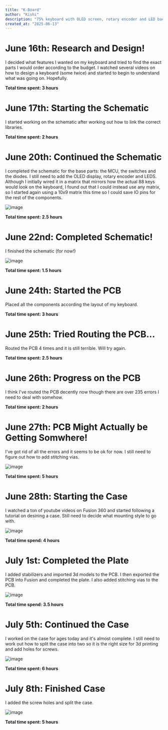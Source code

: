 ```yaml
---
title: "K-Board"
author: "Kishi"
description: "75% keyboard with OLED screen, rotary encoder and LED backlight"
created_at: "2025-06-13"
---
```


# June 16th: Research and Design!
I decided what features I wanted on my keyboard and tried to find the exact parts I would order according to the budget. I watched several videos on how to design a keyboard (some twice) and started to begin to understand what was going on. Hopefully.

**Total time spent: 3 hours**

# June 17th: Starting the Schematic
I started working on the schematic after working out how to link the correct libraries.

**Total time spent: 2 hours**

# June 20th: Continued the Schematic
I completed the schematic for the base parts: the MCU, the switches and the diodes. I still need to add the OLED display, rotary encoder and LEDS. Although I initially wired it in a matrix that mirrors how the actual 88 keys would look on the keyboard, I found out that I could instead use any matrix, so I started again using a 10x9 matrix this time so I could save IO pins for the rest of the components. 

![image](https://github.com/user-attachments/assets/979ae3a5-49a7-473f-ab2c-b8a24681c032)

**Total time spent: 2.5 hours**

# June 22nd: Completed Schematic!
I finished the schematic (for now!)

![image](https://github.com/user-attachments/assets/f0798686-4fe5-4447-8326-96139cb0b867)

**Total time spent: 1.5 hours**

# June 24th: Started the PCB
Placed all the components according the layout of my keyboard.

**Total time spent: 3 hours**

# June 25th: Tried Routing the PCB...
Routed the PCB 4 times and it is still terrible. Will try again.

**Total time spent: 2.5 hours**

# June 26th: Progress on the PCB
I think I've routed the PCB decently now though there are over 235 errors I need to deal with somehow.

**Total time spent: 2 hours**

# June 27th: PCB Might Actually be Getting Somwhere!
I've got rid of all the errors and it seems to be ok for now. I still need to figure out how to add stitching vias.

![image](https://github.com/user-attachments/assets/f3088e06-bd45-4857-a223-2714901143b8)

**Total time spent: 5 hours**

# June 28th: Starting the Case
I watched a ton of youtube videos on Fusion 360 and started following a tutorial on desining a case. Still need to decide what mounting style to go with.

![image](https://github.com/user-attachments/assets/0cb80e3f-f623-48cd-afde-8531f51a3c00)

**Total time spend: 4 hours**


# July 1st: Completed the Plate
I added stabilizers and imported 3d models to the PCB. I then exported the PCB into Fusion and completed the plate. I also added stitching vias to the PCB.

![image](https://github.com/user-attachments/assets/5afcfb5c-7208-421c-90b4-7acc53a6bbf7)

**Total time spend: 3.5 hours**

# July 5th: Continued the Case
I worked on the case for ages today and it's almost complete. I still need to work out how to split the case into two so it is the right size for 3d printing and add holes for screws. 

![image](https://github.com/user-attachments/assets/1b0ee6d3-0821-47d1-be91-ed6074c3a0ba)

**Total time spent: 6 hours**

# July 8th: Finished Case
I added the screw holes and split the case.

![image](https://github.com/user-attachments/assets/fe6d4b5f-38ff-42ca-a14f-dac5ff6bad34)

**Total time spent: 5 hours**
